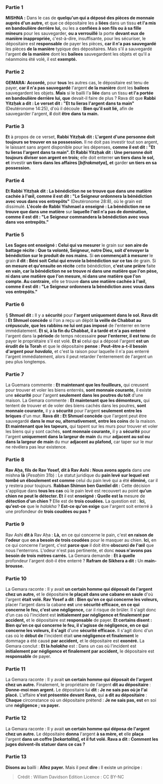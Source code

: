 
### Partie 1
<strong>MISHNA :</strong> Dans le cas de <b>quelqu'un qui a déposé des pièces de monnaie auprès d'un autre,</b> et que ce dépositaire les a <b>liées</b> dans un tissu <b>et l'a mis en bandoulière derrière lui,</b> ou les a <b>confiées à son fils ou à sa fille mineurs</b> pour les sauvegarder, <b>ou a verrouillé</b> la porte <b>devant eux de manière inappropriée,</b> c'est-à-dire, insuffisante, pour les sécuriser, le dépositaire est <b>responsable</b> de payer les pièces, <b>car il n'a pas sauvegardé</b> les pièces <b>de la manière</b> typique des dépositaires. Mais s'il a sauvegardé</b> l'argent <b>de la manière</b> dont les <b>bailees</b> sauvegardent les objets et qu'il a néanmoins été volé, il est <b>exempté.</b>

### Partie 2
<strong>GEMARA:</strong> <b>Accordé,</b> pour <b>tous</b> les autres cas, le dépositaire est tenu de payer, <b>car il n'a pas sauvegardé</b> l'argent <b>de la manière</b> dont les <b>bailees</b> sauvegardent les objets. <b>Mais</b> si le bailli l'a <b>liée</b> dans un tissu <b>et l'a portée en bandoulière derrière lui, que</b> devait-il faire de plus ? Rava dit</b> que <b>Rabbi Yitzḥak a dit : Le verset dit : "Et tu lieras l'argent dans ta main"</b> (Deutéronome 14:25), d'où il découle : <b>Bien qu'il soit lié,</b> afin de sauvegarder l'argent, <b>il</b> doit <b>être dans ta main.</b>

### Partie 3
<b>Et</b> à propos de ce verset, <b>Rabbi Yitzḥak dit : L'argent d'une personne doit toujours se trouver en sa possession.</b> Il ne doit pas investir tout son argent, le laissant sans argent disponible pour les dépenses, <b>comme il est dit : "Et tu lieras l'argent dans ta main". Et Rabbi Yitzḥak dit : Une personne doit toujours diviser son argent en trois;</b> elle doit enterrer <b>un tiers dans le sol, et</b> investir <b>un tiers dans les affaires [<i>bifrakmatya</i>], et</b> garder <b>un tiers en sa possession.</b>

### Partie 4
<b>Et Rabbi Yitzḥak dit : La bénédiction ne se trouve que dans une matière cachée à l'œil, comme il est dit : "Le Seigneur ordonnera la bénédiction avec vous dans vos entrepôts"</b> (Deutéronome 28:8), où le grain est dissimulé. <b>L'école de Rabbi Yishmael a enseigné : La bénédiction ne se trouve que dans une matière</b> sur <b>laquelle l'œil n'a pas de domination, comme il est dit : "Le Seigneur commandera la bénédiction avec vous dans vos entrepôts."</b>

### Partie 5
<b>Les Sages ont enseigné : Celui qui va mesurer</b> le grain sur <b>son aire de battage récite : Que ta volonté, Seigneur, notre Dieu, soit d'envoyer la bénédiction sur le produit de nos mains.</b> Si <b>on commençait à mesurer</b> le grain <b>il dit : Béni soit Celui qui envoie la bénédiction sur ce tas</b> de grain. Si <b>on mesure et qu'ensuite on récite</b> cette bénédiction, <b>c'est une prière</b> faite <b>en vain, car la bénédiction ne se trouve ni dans une matière que l'on pèse, ni dans une matière que l'on mesure, ni dans une matière que l'on compte. Au contraire,</b> elle se trouve <b>dans une matière cachée à l'œil, comme il est dit : "Le Seigneur ordonnera la bénédiction avec vous dans vos entrepôts."</b>

### Partie 6
§ <b>Shmuel dit :</b> Il y a <b>sécurité</b> pour <b>l'argent uniquement dans le sol. Rava dit : Et Shmuel concède</b> si l'on a reçu un dépôt <b>la veille de Chabbat au crépuscule, que les rabbins ne lui ont pas imposé</b> de l'enterrer en terre immédiatement. <b>Et si, à la fin du Chabbat, il a tardé et n'a pas enterré</b> l'argent dans la <b>période</b> de temps nécessaire <b>pour l'enterrer, il est tenu</b> de payer le propriétaire s'il est volé. <b>Et si</b> celui qui a déposé l'argent <b>est un érudit de la Torah</b> et que le dépositaire <b>pense : Peut-être a-t-il besoin d'argent pour <i>havdala</i>,</b> et c'est la raison pour laquelle il n'a pas enterré l'argent immédiatement, alors il peut retarder l'enterrement de l'argent un peu plus longtemps.

### Partie 7
La Guemara commente : <b>Et maintenant que les fouilleurs,</b> qui creusent pour trouver et voler les biens enterrés, <b>sont monnaie courante,</b> il existe une <b>sécurité</b> pour l'argent <b>seulement dans les poutres du toit</b> d'une maison. La Gemara commente : <b>Et maintenant que les démonteurs,</b> qui tentent de trouver et de voler des biens cachés dans les poutres, <b>sont monnaie courante,</b> il y a <b>sécurité</b> pour l'argent <b>seulement entre les briques</b> d'un mur. <b>Rava dit : Et Shmuel concède</b> que l'argent peut être sauvegardé <b>dans le mur ou, alternativement, entre les coins</b> de la maison. <b>Et maintenant que les tapeurs,</b> qui tapent sur les murs pour trouver et voler les biens qui y sont cachés, <b>sont monnaie courante,</b> il y a <b>sécurité</b> pour l'argent <b>uniquement dans la largeur de main</b> du mur <b>adjacent au sol ou dans la largeur de main</b> du mur <b>adjacent au plafond,</b> car taper sur le mur ne révélera pas leur existence.

### Partie 8
<b>Rav Aḥa, fils de Rav Yosef, dit à Rav Ashi : Nous avons appris</b> dans une mishna <b>là</b> (<i>Pesaḥim</i> 31b) : Le statut juridique du <b>pain levé sur lequel est tombé un éboulement est comme</b> celui du pain levé qui a été <b>éliminé,</b> car il y restera pour toujours. <b>Rabban Shimon ben Gamliel dit :</b> Cette décision s'applique dans <b>tous les cas</b> où le pain levé est recouvert au point <b>qu'un chien ne peut le détecter. Et</b> il est <b>enseigné : Quelle est la</b> mesure de <b>détection d'un chien ?</b> Elle est de <b>trois coudées.</b> La question est : <b>Ici, qu'est-ce</b> que le <i>halakha</i> ? <b>Est-ce qu'on exige</b> que l'argent soit enterré à une profondeur de <b>trois coudées ou pas ?</b>

### Partie 9
Rav Ashi <b>dit à</b> Rav Aḥa : <b>Là,</b> en ce qui concerne le pain, c'est <b>en raison de l'odeur</b> que <b>on a besoin de trois coudées</b> pour le masquer au chien. <b>Ici,</b> en ce qui concerne l'argent, c'est <b>parce que</b> il doit être <b>obscurci de l'œil</b> que nous l'enterrons. L'odeur n'est pas pertinente, et donc <b>nous n'avons pas besoin de trois mètres carrés.</b> La Gemara demande : <b>Et à quelle</b> profondeur l'argent doit-il être enterré ? <b>Rafram de Sikhera a dit :</b> Un <b>main-brousse.</b>

### Partie 10
La Gemara raconte : Il y avait <b>un certain homme qui déposait de l'argent chez un autre,</b> et le dépositaire <b>le plaçait dans une cabane en saule</b> d'où l'argent <b>était volé. Rav Yosef a dit : Bien qu'en ce qui concerne les voleurs,</b> placer l'argent dans la cabane <b>est</b> une <b>sécurité efficace, en ce qui concerne le feu, c'est une négligence,</b> car il risque de brûler. Il s'agit donc d'un cas où l'incident est <b>initialement par négligence et finalement par accident,</b> et le dépositaire est <b>responsable</b> de payer. <b>Et certains disent : Bien qu'en ce qui concerne le feu, il s'agisse de négligence, en ce qui concerne les voleurs, il s'agit</b> d'une <b>sécurité efficace.</b> Il s'agit donc d'un cas où le <b>début de</b> l'incident était <b>une négligence et finalement</b> le dommage a été causé <b>par accident,</b> et le dépositaire est <b>exonéré.</b> La Gemara conclut : <b>Et la <i>halakha</i></b> est : Dans un cas où l'incident est <b>initialement par négligence et finalement par accident,</b> le dépositaire est <b>responsable</b> de payer.

### Partie 11
La Gemara raconte : Il y avait <b>un certain homme qui déposait de l'argent chez un autre.</b> Finalement, le propriétaire de l'argent <b>dit au dépositaire</b> : <b>Donne-moi mon argent.</b> Le dépositaire lui <b>dit : Je ne sais pas où je l'ai placé.</b> L'affaire <b>s'est présentée devant Rava,</b> qui <b>a dit au dépositaire</b> : <b>Chaque</b> circonstance où un dépositaire prétend : <b>Je ne sais pas, est</b> en soi une <b>négligence ; va payer.</b>

### Partie 12
La Gemara raconte : Il y avait <b>un certain homme qui déposa de l'argent chez un autre.</b> Le dépositaire <b>donna</b> l'argent <b>à sa mère, et</b> elle <b>plaça</b> l'argent <b>dans un coffre [<i>bekartalita</i>], et il fut volé. Rava a dit : Comment les juges doivent-ils statuer dans ce cas ?</b>

### Partie 13
<b>Disons au</b> bailli : <b>Allez payer.</b> Mais il peut <b>dire : </b> Il existe un principe :

>Crédit : William Davidson Edition
>Licence : CC BY-NC